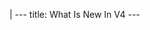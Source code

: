 |
                        ---
                        title: What Is New In V4
                        ---